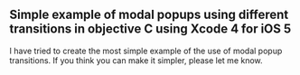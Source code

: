 Simple example of modal popups using different transitions in objective C using Xcode 4 for iOS 5
-----------------------------------------------------------------

I have tried to create the most simple example of the use of modal popup transitions.
If you think you can make it simpler, please let me know.
